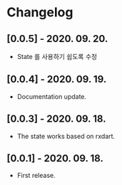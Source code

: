 # Changelog

## [0.0.5] - 2020. 09. 20.

* State 를 사용하기 쉽도록 수정

## [0.0.4] - 2020. 09. 19.

* Documentation update.

## [0.0.3] - 2020. 09. 18.

* The state works based on rxdart.

## [0.0.1] - 2020. 09. 18.

* First release.

